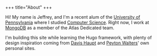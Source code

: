 +++
title="About"
+++

Hi! My name is Jeffrey, and I'm a recent alum of the [University of Pennsylvania](https://www.upenn.edu/) where I studied [Computer Science](https://www.cis.upenn.edu/).  Right now, I work at [MongoDB](https://www.mongodb.com/) as a member of the Atlas Dedicated team.

I'm building this site while learning the Hugo framework, with plenty of design inspiration coming from [Davis Haupt](https://davi.sh/) and [Peyton Walters](https://pawa.lt/)' own personal sites.